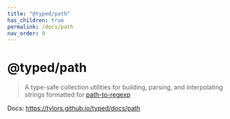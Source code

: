 ```yaml
---
title: "@typed/path"
has_children: true
permalink: /docs/path
nav_order: 9
---
```


# @typed/path

> A type-safe collection utilities for building, parsing, and interpolating strings formatted for [path-to-regexp](https://github.com/pillarjs/path-to-regexp)

Docs: https://tylors.github.io/typed/docs/path

